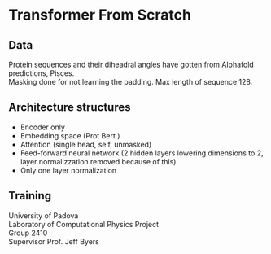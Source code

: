 # Transformer From Scratch

## Data
Protein sequences and their diheadral angles have gotten from Alphafold predictions, Pisces. \
Masking done for not learning the padding. Max length of sequence 128.

## Architecture structures
- Encoder only
- Embedding space (Prot Bert )
- Attention (single head, self, unmasked)
- Feed-forward neural network (2 hidden layers lowering dimensions to 2, layer normalizzation removed because of this)
- Only one layer normalization

## Training






University of Padova \
Laboratory of Computational Physics Project \
Group 2410 \
Supervisor Prof. Jeff Byers
